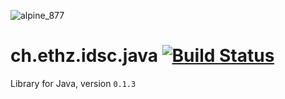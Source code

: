 ![alpine_877](https://user-images.githubusercontent.com/4012178/116814864-1b1a1580-ab5b-11eb-97e6-1441af4ececa.png)

# ch.ethz.idsc.java <a href="https://travis-ci.com/datahaki/java"><img src="https://travis-ci.com/datahaki/java.svg?branch=master" alt="Build Status"></a>

Library for Java, version `0.1.3`
